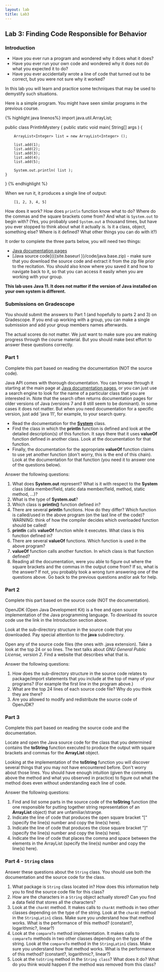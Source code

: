 ```yaml
---
layout: lab
title: Lab3
---
```


<!--
<div class="lab-right" markdown="1">

__due date:__ 7 days from the time you start the lab or
Sep. 30
(whichever comes first)

__submission mode:__ group

</div>
-->

<main markdown="1" class="lab">

## Lab 3: Finding Code Responsible for Behavior

### Introduction

*   Have you ever run a program and wondered why it does what it does?
*   Have you ever run your own code and wondered why it does not do what you expected it to do?
*   Have you ever accidentally wrote a line of code that turned out to be correct, but you were not sure why it worked?

In this lab you will learn and practice some techniques that may be used to demystify such situations.

Here is a simple program. You might have seen similar programs in the previous course.



{% highlight java linenos%}
import java.util.ArrayList;

public class PrintlnMystery {
    public static void main( String[] args ) {

        ArrayList<Integer> list = new ArrayList<Integer> ();

        list.add(1);
        list.add(2);
        list.add(3);
        list.add(4);
        list.add(5);

        System.out.println( list );
    }
}
{% endhighlight %}


When we run it, it produces a single line of output:


```
    [1, 2, 3, 4, 5]
```


How does it work? How does `println` function know what to do? Where do the commas and the square brackets come from? And what is `System.out` to begin with? (Yes, you probably used `System.out` a thousand times, but have you ever stopped to think about what it actually is. Is it a class, object, something else? Where is it defined? What other things you can do with it?)

It order to complete the three parts below, you will need two things:
- [Java documentation pages](https://docs.oracle.com/en/java/javase/11/docs/api/index.html)
- [Java source code]({{site.baseurl }}/code/java.base.zip) - make sure that you download the source code and extract it from the zip file prior to the recitation. You should also know where you saved it and how to navigate back to it, so that you can access it easily when you are working with your group.

__This lab uses Java 11. It does not matter if the version of Java installed on your own system is different.__


### Submissions on Gradescope

You should submit the answers to Part 1 (and hopefully to parts 2 and 3) on Gradescope. If you end up working with a group, you can make a single submission and add your group members names afterwards.

The actual scores do not matter. We just want to make sure you are making progress through the course material. But you should make best effort to answer these questions correctly.

### Part 1

<span class="strong">Complete this part based on reading the documentation (NOT the source code).</span>

Java API comes with thorough documentation. You can browse through it starting at the main page at [Java documentation pages](https://docs.oracle.com/en/java/javase/11/docs/api/index.html), or you can just use a search engine to look for the name of a particular class that you are interested in. Note that the search often returns documentation pages for older versions of Java (versions 7 and 8 still seem to be dominant). In some cases it does not matter. But when you need documentation for a specific version, just add 'java 11', for example, to your search query.



*   Read  the documentation for the **[System](https://docs.oracle.com/en/java/javase/11/docs/api/java.base/java/lang/System.html)** class.
*   Find the class in which the **println** function is defined and look at the detailed description(s) of this function.  It says there that it uses **valueOf** function defined in another class. Look at the documentation for that function.
*   Finally, the documentation for the appropriate **valueOf** function claims to use yet another function (don't worry, this is the end of this chain). Look at the documentation for that function (you need it to answer one of the questions below).

Answer the following questions:


1. What does **System.out** represent? What is it with respect to the **System** class (data member/field, static data member/field, method, static method, ...)?
2. What is the type of **System.out**?
3. Which class is  **println()** function defined in?
4. There are several **println** functions. How do they differ? Which function is called/used in the above program (on the last line of the code)? <br>
WARNING: think of how the compiler decides which overloaded function should be called!
5. **println** calls **valueOf** function while it executes. What class is this function defined in?
6. There are several **valueOf** functions. Which function is used in the above program?
7. **valueOf** function calls another function. In which class is that function defined?
8. Reading all the documentation, were you able to figure out where the square brackets and the commas in the output come from? If so, what is the answer? If not, you probably took a wrong _turn_ answering one of the questions above. Go back to the previous questions and/or ask for help.


### Part 2

<span class="strong">Complete this part based on the source code (NOT the documentation).</span>

OpenJDK (Open Java Development Kit) is a free and open source implementation of the Java programming language. To download its source code use the link in the Introduction section above.

Look at the sub-directory structure in the source code that you downloaded. Pay special attention to the **java** subdirectory.

Open any of the source code files (the ones with .java extension). Take a look at the top 24 or so lines. The text talks about _GNU General Public License, version 2_. Find a website that describes what that is.

Answer the following questions:

1. How does the sub-directory structure in the source code relates to package/import statements that you include at the top of many of your programs? (For example the first line in the program above.)
2. What are the top 24 lines of each source code file? Why do you think they are there?
3. Are you allowed to modify and redistribute the source code of OpenJDK?




### Part 3

<span class="strong">Complete this part based on reading the source code and the documentation.</span>

Locate and open the Java source code for the class that you determined contains the **toString** function executed to produce the output with square brackets and commas for the **ArrayList** object.

Looking at the implementation of the **toString** function you will discover several things that you may
not have encountered before. Don't worry about those lines. You should have enough intuition (given the
comments above the method and what you observed in practice) to figure out what the method does even
without understanding each line of code.

Answer the following questions:

1. Find and list some parts in the source code of the **toString** function (the one responsible for putting together string representation of an **ArrayList** object) that are unfamiliar/strange.
2. Indicate the line of code that produces the open square bracket ”[” (specify the line(s) number and copy the line(s) here).
3. Indicate the line of code that produces the close square bracket ”]” (specify the line(s) number and copy the line(s) here).
4. Indicate the line of code that places the comma and space between the elements in the ArrayList (specify the line(s) number and copy the line(s) here).



### Part 4 - `String` class

Answer these questions about the `String` class.
You should use both the documentation and the source code for the class.

1. What package is `String` class located in? How does this information help you to find the source code file for this class?
1. How are the characters in a `String` object actually stored? Can you find a data field that stores all the characters?
1. Look at the `charAt` method. It makes calls to `charAt` methods in two other classes depending on the type of the string. Look  at the `charAt` method in the `StringLatin1` class. Make sure you understand how that method works. What is the performance of this method? (constant?, logarithmic?, linear?)
1. Look at the `compareTo` method implementation. It makes calls to `compareTo` methods in two other classes depending on the type of the string. Look  at the `compareTo` method in the `StringLatin1` class. Make sure you understand how that method works. What is the performance of this method? (constant?, logarithmic?, linear?)
1. Look at the `toString` method in the `String class`? What does it do? What do you think would happen if the method was removed from this class?






















</main>
